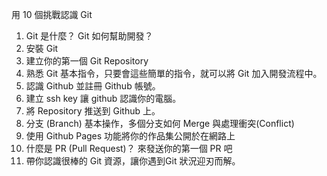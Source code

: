 用 10 個挑戰認識 Git

1. Git 是什麼？ Git 如何幫助開發？
2. 安裝 Git
3. 建立你的第一個 Git Repository
4. 熟悉 Git 基本指令，只要會這些簡單的指令，就可以將 Git 加入開發流程中。
5. 認識 Github 並註冊 Github 帳號。
6. 建立 ssh key 讓 github 認識你的電腦。
7. 將 Repository 推送到 Github 上。
8. 分支 (Branch) 基本操作，多個分支如何 Merge 與處理衝突(Conflict)
9. 使用 Github Pages 功能將你的作品集公開於在網路上
10. 什麼是 PR (Pull Request)？ 來發送你的第一個 PR 吧
11. 帶你認識很棒的 Git 資源，讓你遇到Git 狀況迎刃而解。
